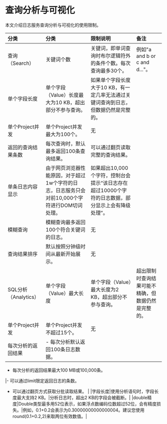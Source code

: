 # 查询分析与可视化

本文介绍日志服务查询分析与可视化的使用限制。

|分类|分类|限制说明|备注|
|:-|:-|:---|:-|
|查询（Search）|关键词个数|关键词，即单词查询时布尔逻辑符外的条件个数。每次查询最多30个。|例如"a and b or c and d..."。|
|单个字段长度|单个字段（Value）长度最大为10 KB，超出部分不参与查询。|如果单个字段长度大于10 KB，有一定几率无法通过关键词查询到日志，但数据仍然是完整的。|
|单个Project并发|单个Project并发最大为100个。|无|
|返回的查询结果条数|每次查询时，默认最多返回100条查询结果。|可以通过翻页读取完整的查询结果。|
|单条日志内容显示|由于网页浏览器性能原因，对于超过1w个字符的日志，日志服务只会对前10,000个字符进行DOM切词处理。|如果超出10,000个字符，控制台会提示“该日志存在超过10000个字符的日志数据，部分显示上会有降级处理”。|
|模糊查询|模糊查询最多返回100个符合关键词的日志。|无|
|查询结果排序|默认按照分钟级时间从最新开始展示。|无|
|SQL分析（Analytics）|单个字段（Value）最大长度|单个字段（Value）最大长度为2 KB，超出部分不参与查询。|超出限制时查询结果可能不精确，但数据仍然是完整的。|
|单个Project并发|单个Project并发不超过15个。|无|
|每次分析的返回结果|-   每次分析默认返回100条日志数据。
-   每次分析的返回结果最大100 MB或100,000条。

|-   可以通过limit限定返回日志的条数。
-   可以通过翻页方式获取分批读取结果。 |
|字段长度|使用分析语句时，字段长度最大支持2 KB。|分析日志时，超出2 KB的字段会被截断。|
|double精度|Double类型最多用52位表示，如果浮点数编码位数超过52位，会有精度损失。|例如，0.1+0.2会表示为0.30000000000000004。建议您使用round\(0.1+0.2,2\)来取两位有效数值。|

